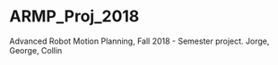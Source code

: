 # ARMP_Proj_2018

Advanced Robot Motion Planning, Fall 2018 - Semester project. 
Jorge, George, Collin